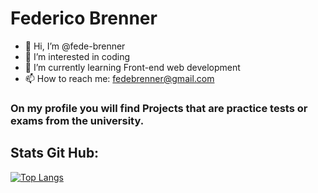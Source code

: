 # Federico Brenner

- 👋 Hi, I’m @fede-brenner
- 👀 I’m interested in coding
- 🌱 I’m currently learning Front-end web development
- 📫 How to reach me: fedebrenner@gmail.com

### On my profile you will find Projects that are practice tests or exams from the university.

## Stats Git Hub:

[![Top Langs](https://github-readme-stats.vercel.app/api/top-langs/?username=fede-brenner&layout=compact)](https://github.com/anuraghazra/github-readme-stats)
<!---
fede-brenner/fede-brenner is a ✨ special ✨ repository because its `README.md` (this file) appears on your GitHub profile.
You can click the Preview link to take a look at your changes.
--->

